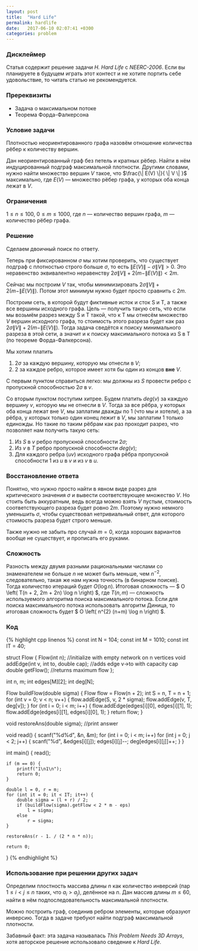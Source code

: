 ```yaml
---
layout: post
title:  "Hard Life"
permalink: hardlife
date:   2017-06-10 02:07:41 +0300
categories: problem
---
```


### Дисклеймер

Статья содержит решение задачи *H. Hard Life* с *NEERC-2006*. Если вы планируете в будущем играть этот контест и не хотите портить себе удовольствие, то читать статью не рекомендуется.

### Пререквизиты

* Задача о максимальном потоке
* Теорема Форда-Фалкерсона

### Условие задачи

Плотностью неориентированного графа назовём отношение количества рёбер к количеству вершин.

Дан неориентированный граф без петель и кратных рёбер. Найти в нём индуцированный подграф максимальной плотности. Другими словами, нужно найти множество вершин $V$ такое, что $\frac{\| E(V) \|}{ \| V \| }$ максимально, где $E(V)$ &mdash; множество рёбер графа, у которых оба конца лежат в $V$.

### Ограничения

$1 \le n \le 100$, $0 \le m \le 1000$, где $n$ &mdash; количество вершин графа, $m$ &mdash; количество рёбер графа.

### Решение

Сделаем двоичный поиск по ответу.

Теперь при фиксированном $\sigma$ мы хотим проверить, что существует подграф с плотностью строго больше $\sigma$, то есть $\| E(V) \| - \sigma \| V \| > 0$. Это неравенство эквивалентно неравенству $2 \sigma \| V \| + 2 \left( m - \| E(V) \| \right) < 2m$.

Сейчас мы построим $V$ так, чтобы минимизировать $2 \sigma \| V \| + 2 \left( m - \| E(V) \| \right)$. Потом этот минимум нужно будет просто сравнить с $2m$.

Построим сеть, в которой будут фиктивные исток и сток S и T, а также все вершины исходного графа. Цель &mdash; получить такую сеть, что если мы возьмём разрез между S и T такой, что к T мы отнесём множество $V$ вершин исходного графа, то стоимость этого разреза будет как раз $2 \sigma \| V \| + 2 \left( m - \| E(V) \| \right)$. Тогда задача сведётся к поиску минимального разреза в этой сети, а значит и к поиску максимального потока из S в T (по теореме Форда-Фалкерсона).

Мы хотим платить
1. $2 \sigma$ за каждую вершину, которую мы отнесли в $V$;
2. $2$ за каждое ребро, которое имеет хотя бы один из концов **вне** $V$.

С первым пунктом справиться легко: мы должны из $S$ провести ребро с пропускной способностью $2 \sigma$ в $v$.

Со вторым пунктом поступим хитрее. Будем платить $deg(v)$ за каждую вершину $v$, которую мы не отнесли в $V$. Тогда за все рёбра, у которых оба конца лежат вне $V$, мы заплатим дважды по $1$ (что мы и хотели), а за рёбра, у которых только один конец лежит в $V$, мы заплатим $1$ только единожды. Но такие по таким рёбрам как раз проходит разрез, что позволяет нам получить такую сеть:

1. Из $S$ в $v$ ребро пропускной способности $2 \sigma$;
2. Из $v$ в $T$ ребро пропускной способности $deg(v)$;
3. Для каждого ребра $(uv)$ исходного графа рёбра пропускной способности $1$ из $u$ в $v$ и из $v$ в $u$.

### Восстановление ответа

Понятно, что нужно просто найти в явном виде разрез для критического значения $\sigma$ и вывести соответствующее множество $V$. Но стоить быть аккуратным, ведь всегда можно взять $V$ пустым, стоимость соответствующего разреза будет ровно $2m$. Поэтому нужно немного уменьшить $\sigma$, чтобы существовал нетривиальный ответ, для которого стоимость разреза будет строго меньше.

Также нужно не забыть про случай $m=0$, когда хороших вариантов вообще не существует, и прописать его руками.

### Сложность

Разность между двумя разными рациональными числами со знаменателем не больше $n$ не может быть меньше, чем $n^{-2}$, следовательно, такая же нам нужна точность (в бинарном поиске). Тогда количество итераций будет $O \left( \log n \right)$. Итоговая сложность &mdash; $ O \left( T(n + 2, 2m + 2n) \log n \right) $, где $T(n, m)$ &mdash; сложность используемого алгоритма поиска максимального потока. Если для поиска максимального потока использовать алгоритм Диница, то итоговая сложность будет $ O \left( n^{2} (n+m) \log n \right) $.

### Код

{% highlight cpp linenos %}
const int N = 104;
const int M = 1010;
const int IT = 40;

struct Flow
{
	Flow(int n); //initialize with empty network on n vertices
	void addEdge(int v, int to, double cap); //adds edge v->to with capacity cap
	double getFlow(); //returns maximum flow
};

int n, m;
int edges[M][2];
int deg[N];

Flow buildFlow(double sigma)
{
	Flow flow = Flow(n + 2);
	int S = n, T = n + 1;
	for (int v = 0; v < n; v++) {
		flow.addEdge(S, v, 2 * sigma);
		flow.addEdge(v, T, deg[v]);
	}
	for (int i = 0; i < m; i++) {
		flow.addEdge(edges[i][0], edges[i][1], 1);
		flow.addEdge(edges[i][1], edges[i][0], 1);
	}
	return flow;
}

void restoreAns(double sigma); //print answer

void read()
{
	scanf("%d%d", &n, &m);
	for (int i = 0; i < m; i++)
		for (int j = 0; j < 2; j++) {
			scanf("%d", &edges[i][j]);
			edges[i][j]--;
			deg[edges[i][j]]++;
		}
}

int main()
{
	read();

	if (m == 0) {
		printf("1\n1\n");
		return 0;
	}

	double l = 0, r = m;
	for (int it = 0; it < IT; it++) {
		double sigma = (l + r) / 2;
		if (buildFlow(sigma).getFlow < 2 * m - eps)
			l = sigma;
		else
			r = sigma;
	}

	restoreAns(r - 1. / (2 * n * n));

	return 0;
}
{% endhighlight %}

### Использование при решении других задач

Определим плостность массива длины $n$ как количество инверсий (пар $1 \le i < j \le n$ таких, что $a_{i} > a_{j}$), делённое на $n$. Дан массив длины $m \le 60$, найти в нём подпоследовательность максимальной плотности.

Можно построить граф, соединив ребром элементы, которые образуют инверсию. Тогда в задаче требуют найти подграф максимальной плотности.

Забавный факт: эта задача называлась *This Problem Needs 3D Arrays*, хотя авторское решение использовало сведение к *Hard Life*.